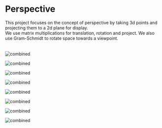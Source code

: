 # Perspective
This project focuses on the concept of perspective by taking 3d points and projecting them to a 2d plane for display.<br />
We use matrix multiplications for translation, rotation and project. We also use Gram-Schmidt to rotate space towards a viewpoint.<br />
<br /> <br />
![combined](images/timeseries.png?raw=true "scatter_0.png") <br />

![combined](images/timeseries.png?raw=true "scatter_1.png") <br />

![combined](images/timeseries.png?raw=true "scatter_2.png") <br />

![combined](images/timeseries.png?raw=true "scatter_3.png") <br />

![combined](images/timeseries.png?raw=true "scatter_4.png") <br />

![combined](images/timeseries.png?raw=true "translated_scatter_0.png") <br />

![combined](images/timeseries.png?raw=true "translated_scatter_1.png") <br />

![combined](images/timeseries.png?raw=true "projection.png") <br />
